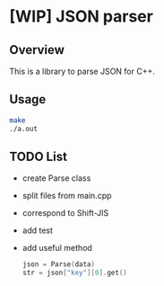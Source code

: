 # [WIP] JSON parser

## Overview

This is a library to parse JSON for C++.

## Usage

```bash
make
./a.out
```

## TODO List

- create Parse class
- split files from main.cpp
- correspond to Shift-JIS
- add test
- add useful method

  ```c++
  json = Parse(data)
  str = json["key"][0].get()
  ```
